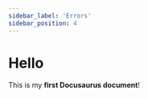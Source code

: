 ```yaml
---
sidebar_label: 'Errors'
sidebar_position: 4
---
```


# Hello

This is my **first Docusaurus document**!
